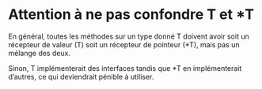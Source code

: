 # Attention à ne pas confondre T et *T

En général, toutes les méthodes sur un type donné T doivent avoir soit un récepteur de valeur (T) soit un récepteur de pointeur (*T), mais pas un mélange des deux.

Sinon, T implémenterait des interfaces tandis que *T en implémenterait d’autres, ce qui deviendrait pénible à utiliser.
